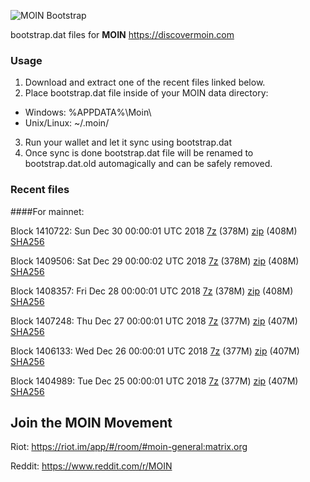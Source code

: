 ![MOIN Bootstrap](https://i.imgur.com/KjM1jMp.jpg)

bootstrap.dat files for **MOIN** https://discovermoin.com

### Usage

1. Download and extract one of the recent files linked below.
2. Place bootstrap.dat file inside of your MOIN data directory:
 - Windows: %APPDATA%\Moin\
 - Unix/Linux: ~/.moin/
3. Run your wallet and let it sync using bootstrap.dat
4. Once sync is done bootstrap.dat file will be renamed to bootstrap.dat.old automagically and can be safely removed.


### Recent files

####For mainnet:

Block 1410722: Sun Dec 30 00:00:01 UTC 2018 [7z](https://transfer.sh/HllOk/bootstrap.dat.20181230.7z) (378M) [zip](https://transfer.sh/gPdbS/bootstrap.dat.20181230.zip) (408M) [SHA256](https://transfer.sh/14xEsz/sha256.txt)

Block 1409506: Sat Dec 29 00:00:02 UTC 2018 [7z](https://transfer.sh/lrGPf/bootstrap.dat.20181229.7z) (378M) [zip](https://transfer.sh/ZDKOJ/bootstrap.dat.20181229.zip) (408M) [SHA256](https://transfer.sh/eWSZ4/sha256.txt)

Block 1408357: Fri Dec 28 00:00:01 UTC 2018 [7z](https://transfer.sh/sQWke/bootstrap.dat.20181228.7z) (378M) [zip](https://transfer.sh/yj3Rs/bootstrap.dat.20181228.zip) (408M) [SHA256](https://transfer.sh/EoASt/sha256.txt)

Block 1407248: Thu Dec 27 00:00:01 UTC 2018 [7z](https://transfer.sh/miutd/bootstrap.dat.20181227.7z) (377M) [zip](https://transfer.sh/dntyu/bootstrap.dat.20181227.zip) (407M) [SHA256](https://transfer.sh/12PiCT/sha256.txt)

Block 1406133: Wed Dec 26 00:00:01 UTC 2018 [7z](https://transfer.sh/10aKZj/bootstrap.dat.20181226.7z) (377M) [zip](https://transfer.sh/WSTGK/bootstrap.dat.20181226.zip) (407M) [SHA256](https://transfer.sh/GHTTK/sha256.txt)

Block 1404989: Tue Dec 25 00:00:01 UTC 2018 [7z](https://transfer.sh/3TLMz/bootstrap.dat.20181225.7z) (377M) [zip](https://transfer.sh/Y33Kn/bootstrap.dat.20181225.zip) (407M) [SHA256](https://transfer.sh/rOW57/sha256.txt)

## Join the MOIN Movement

Riot: https://riot.im/app/#/room/#moin-general:matrix.org

Reddit: https://www.reddit.com/r/MOIN
